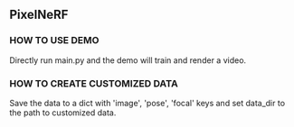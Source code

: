 ## PixelNeRF
### HOW TO USE DEMO
Directly run main.py and the demo will train and render a video.
### HOW TO CREATE CUSTOMIZED DATA
Save the data to a dict with 'image', 'pose', 'focal' keys and set data_dir to the path to customized data.
